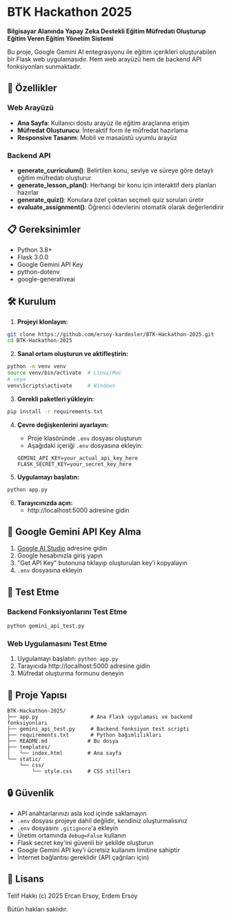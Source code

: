 # BTK Hackathon 2025

**Bilgisayar Alanında Yapay Zeka Destekli Eğitim Müfredatı Oluşturup Eğitim Veren Eğitim Yönetim Sistemi**

Bu proje, Google Gemini AI entegrasyonu ile eğitim içerikleri oluşturabilen bir Flask web uygulamasıdır. Hem web arayüzü hem de backend API fonksiyonları sunmaktadır.

## 🌟 Özellikler

### Web Arayüzü
- **Ana Sayfa**: Kullanıcı dostu arayüz ile eğitim araçlarına erişim
- **Müfredat Oluşturucu**: İnteraktif form ile müfredat hazırlama
- **Responsive Tasarım**: Mobil ve masaüstü uyumlu arayüz

### Backend API

- **generate_curriculum()**: Belirtilen konu, seviye ve süreye göre detaylı eğitim müfredatı oluşturur
- **generate_lesson_plan()**: Herhangi bir konu için interaktif ders planları hazırlar
- **generate_quiz()**: Konulara özel çoktan seçmeli quiz soruları üretir
- **evaluate_assignment()**: Öğrenci ödevlerini otomatik olarak değerlendirir

## 📋 Gereksinimler

- Python 3.8+
- Flask 3.0.0
- Google Gemini API Key
- python-dotenv
- google-generativeai

## 🛠️ Kurulum

1. **Projeyi klonlayın:**
```bash
git clone https://github.com/ersoy-kardesler/BTK-Hackathon-2025.git
cd BTK-Hackathon-2025
```

2. **Sanal ortam oluşturun ve aktifleştirin:**
```bash
python -m venv venv
source venv/bin/activate  # Linux/Mac
# veya
venv\Scripts\activate     # Windows
```

3. **Gerekli paketleri yükleyin:**
```bash
pip install -r requirements.txt
```

4. **Çevre değişkenlerini ayarlayın:**
   - Proje klasöründe `.env` dosyası oluşturun
   - Aşağıdaki içeriği `.env` dosyasına ekleyin:
   ```env
   GEMINI_API_KEY=your_actual_api_key_here
   FLASK_SECRET_KEY=your_secret_key_here
   ```

5. **Uygulamayı başlatın:**
```bash
python app.py
```

6. **Tarayıcınızda açın:**
   - http://localhost:5000 adresine gidin

## 🔑 Google Gemini API Key Alma

1. [Google AI Studio](https://aistudio.google.com/) adresine gidin
2. Google hesabınızla giriş yapın
3. "Get API Key" butonuna tıklayıp oluşturulan key'i kopyalayın
4. `.env` dosyasına ekleyin

## 🧪 Test Etme

### Backend Fonksiyonlarını Test Etme
```bash
python gemini_api_test.py
```

### Web Uygulamasını Test Etme
1. Uygulamayı başlatın: `python app.py`
2. Tarayıcıda http://localhost:5000 adresine gidin
3. Müfredat oluşturma formunu deneyin

## 📁 Proje Yapısı

```
BTK-Hackathon-2025/
├── app.py                 # Ana Flask uygulaması ve backend fonksiyonları
├── gemini_api_test.py     # Backend fonksiyon test scripti
├── requirements.txt       # Python bağımlılıkları
├── README.md             # Bu dosya
├── templates/
│   └── index.html        # Ana sayfa
└── static/
    └── css/
        └── style.css     # CSS stilleri
```

## 🔒 Güvenlik

- API anahtarlarınızı asla kod içinde saklamayın
- `.env` dosyası projeye dahil değildir, kendiniz oluşturmalısınız
- `.env` dosyasını `.gitignore`'a ekleyin
- Üretim ortamında `debug=False` kullanın
- Flask secret key'ini güvenli bir şekilde oluşturun
- Google Gemini API key'i ücretsiz kullanım limitine sahiptir
- İnternet bağlantısı gereklidir (API çağrıları için)

## 📝 Lisans

Telif Hakkı (c) 2025 Ercan Ersoy, Erdem Ersoy

Bütün hakları saklıdır.

